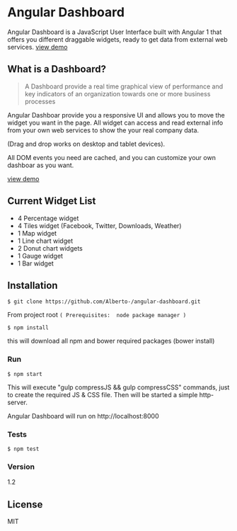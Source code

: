 # Angular Dashboard

Angular Dashboard is a JavaScript User Interface built with Angular 1 that offers you different draggable widgets, ready to get data from external web services. [view demo]

## What is a Dashboard?
>A Dashboard provide a real time graphical view of performance and key indicators of an organization towards one or more business processes

Angular Dashboar provide you a responsive UI and allows you to move the widget you want in the page.
All widget can access and read external info from your own web services to show the your real company data.

(Drag and drop works on desktop and tablet devices).

All DOM events you need are cached, and you can customize your own dashboar as you want.

[view demo]

## Current Widget List

  - 4 Percentage widget
  - 4 Tiles widget (Facebook, Twitter, Downloads, Weather)
  - 1 Map widget
  - 1 Line chart widget
  - 2 Donut chart widgets
  - 1 Gauge widget
  - 1 Bar widget


## Installation

```
$ git clone https://github.com/Alberto-/angular-dashboard.git
```

From project root `(
Prerequisites:  node package manager
)`


```
$ npm install
```
this will download all npm and bower required packages (bower install)


### Run

```
$ npm start
```
This will execute "gulp compressJS && gulp compressCSS" commands, just to create the required JS & CSS file.
Then will be started a simple http-server.

Angular Dashboard will run on http://localhost:8000


### Tests
```
$ npm test
```

### Version
1.2 

## License

MIT 


[view demo]: <https://alberto-.github.io/angular-dashboard/>
